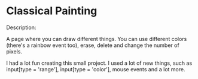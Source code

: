 # Classical Painting

Description:

A page where you can draw different things. You can use different colors (there's a rainbow event too), erase, delete and change the number of pixels. 

I had a lot fun creating this small project. I used a lot of new things, such as input[type = 'range'], input[type = 'color'], mouse events and a lot more.
